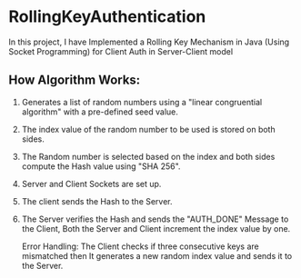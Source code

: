 # RollingKeyAuthentication
In this project, I have Implemented a Rolling Key Mechanism in Java (Using Socket Programming) for Client Auth in Server-Client model


## How Algorithm Works: 
1. Generates a list of random numbers using a "linear congruential algorithm" with a pre-defined seed value.
2. The index value of the random number to be used is stored on both sides.
3. The Random number is selected based on the index and both sides compute the Hash value using "SHA 256".
4. Server and Client Sockets are set up.
5. The client sends the Hash to the Server.
6. The Server verifies the Hash and sends the "AUTH_DONE" Message to the Client, Both the Server and Client increment the index value by one.

   Error Handling:
   The Client checks if three consecutive keys are mismatched then It generates a new random index value and sends it to the Server. 
